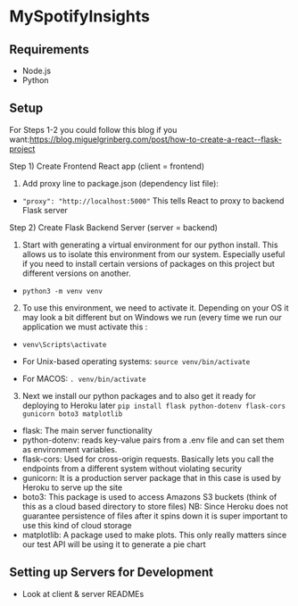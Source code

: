 # MySpotifyInsights

## Requirements

- Node.js
- Python

## Setup

For Steps 1-2 you could follow this blog if you want:https://blog.miguelgrinberg.com/post/how-to-create-a-react--flask-project

Step 1) Create Frontend React app (client = frontend)

1. Add proxy line to package.json (dependency list file):

- `"proxy": "http://localhost:5000"`
  This tells React to proxy to backend Flask server

Step 2) Create Flask Backend Server (server = backend)

1. Start with generating a virtual environment for our python install. This allows us to isolate this environment from our system. Especially useful if you need to install certain versions of packages on this project but different versions on another.

- `python3 -m venv venv`

2. To use this environment, we need to activate it. Depending on your OS it may look a bit different but on Windows we run (every time we run our application we must activate this :

- `venv\Scripts\activate`

- For Unix-based operating systems: `source venv/bin/activate`
- For MACOS: `. venv/bin/activate`

3. Next we install our python packages and to also get it ready for deploying to Heroku later
   `pip install flask python-dotenv flask-cors gunicorn boto3 matplotlib`

- flask: The main server functionality
- python-dotenv: reads key-value pairs from a .env file and can set them as environment variables.
- flask-cors: Used for cross-origin requests. Basically lets you call the endpoints from a different system without violating security
- gunicorn: It is a production server package that in this case is used by Heroku to serve up the site
- boto3: This package is used to access Amazons S3 buckets (think of this as a cloud based directory to store files) NB: Since Heroku does not guarantee persistence of files after it spins down it is super important to use this kind of cloud storage
- matplotlib: A package used to make plots. This only really matters since our test API will be using it to generate a pie chart

## Setting up Servers for Development

- Look at client & server READMEs
